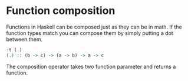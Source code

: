 # Function composition

Functions in Haskell can be composed just as they can be in math.  If the
function types match you can compose them by simply putting a dot between them.

``` haskell
:t (.)
(.) :: (b -> c) -> (a -> b) -> a -> c
```

The composition operator takes two function parameter and returns a function.
